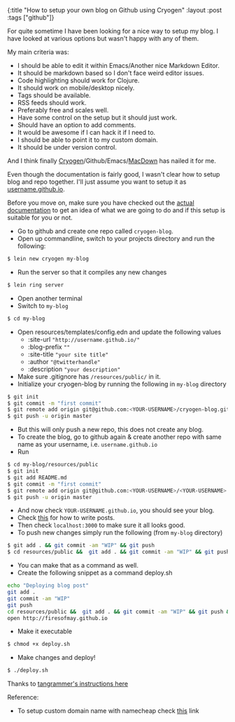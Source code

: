 {:title "How to setup your own blog on Github using Cryogen"
 :layout :post
 :tags ["github"]}

For quite sometime I have been looking for a nice way to setup my blog. I have looked at various options but wasn't happy with any of them.

My main criteria was:
- I should be able to edit it within Emacs/Another nice Markdown Editor.
- It should be markdown based so I don't face weird editor issues.
- Code highlighting should work for Clojure.
- It should work on mobile/desktop nicely.
- Tags should be available.
- RSS feeds should work.
- Preferably free and scales well.
- Have some control on the setup but it should just work.
- Should have an option to add comments.
- It would be awesome if I can hack it if I need to.
- I should be able to point it to my custom domain.
- It should be under version control.

And I think finally [Cryogen](http://cryogenweb.org/)/Github/Emacs/[MacDown](macdown.uranusjr.com) has nailed it for me.

Even though the documentation is fairly good, I wasn't clear how to setup blog and repo together. I'll just assume you want to setup it as [username.github.io](username.github.io).

Before you move on, make sure you have checked out the [actual documentation](http://cryogenweb.org/docs/getting-started.html) to get an idea of what we are going to do and if this setup is suitable for you or not.

- Go to github and create one repo called `cryogen-blog`.
- Open up commandline, switch to your projects directory and run the following:

```bash
$ lein new cryogen my-blog
```
- Run the server so that it compiles any new changes

```bash
$ lein ring server
```
- Open another terminal
- Switch to `my-blog`

```bash
$ cd my-blog
```
- Open resources/templates/config.edn and update the following values
    - :site-url `"http://username.github.io/"`
    - :blog-prefix `""`
    - :site-title `"your site title"`
    - :author `"@twitterhandle"`
    - :description `"your description"`
- Make sure .gitignore has `/resources/public/` in it.
- Initialize your cryogen-blog by running the following in `my-blog` directory

```bash
$ git init
$ git commit -m "first commit"
$ git remote add origin git@github.com:<YOUR-USERNAME>/cryogen-blog.git
$ git push -u origin master
```
- But this will only push a new repo, this does not create any blog.
- To create the blog, go to github again & create another repo with same name as your username, i.e. `username.github.io`
- Run

```bash
$ cd my-blog/resources/public
$ git init
$ git add README.md
$ git commit -m "first commit"
$ git remote add origin git@github.com:<YOUR-USERNAME>/<YOUR-USERNAME>.github.io.git
$ git push -u origin master
```
- And now check `YOUR-USERNAME.github.io`, you should see your blog.
- Check [this](http://cryogenweb.org/docs/writing-posts.html) for how to write posts.
- Then check `localhost:3000` to make sure it all looks good.
- To push new changes simply run the following (from `my-blog` directory)

```bash
$ git add . && git commit -am "WIP" && git push
$ cd resources/public &&  git add . && git commit -am "WIP" && git push && cd ../../
```
- You can make that as a command as well.
- Create the following snippet as a command deploy.sh

```bash
echo "Deploying blog post"
git add .
git commit -am "WIP"
git push
cd resources/public &&  git add . && git commit -am "WIP" && git push && cd ../../
open http://firesofmay.github.io
```
- Make it executable

```bash
$ chmod +x deploy.sh
```

- Make changes and deploy!

```bash
$ ./deploy.sh
```


Thanks to [tangrammer's instructions here](https://github.com/tangrammer/cryogen-blog/blob/master/resources/templates/README.md#instructions-to-make-changes)

Reference:
* To setup custom domain name with namecheap check [this](http://davidensinger.com/2013/03/setting-the-dns-for-github-pages-on-namecheap/) link
